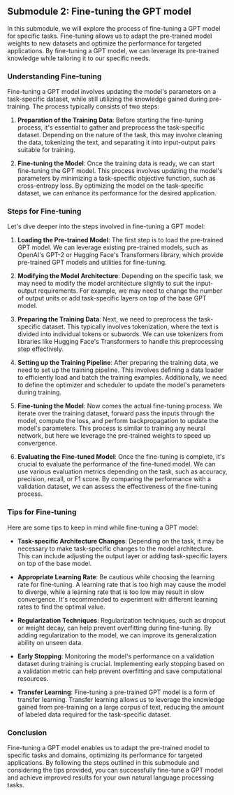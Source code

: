 ## Submodule 2: Fine-tuning the GPT model

In this submodule, we will explore the process of fine-tuning a GPT model for specific tasks. Fine-tuning allows us to adapt the pre-trained model weights to new datasets and optimize the performance for targeted applications. By fine-tuning a GPT model, we can leverage its pre-trained knowledge while tailoring it to our specific needs.

### Understanding Fine-tuning

Fine-tuning a GPT model involves updating the model's parameters on a task-specific dataset, while still utilizing the knowledge gained during pre-training. The process typically consists of two steps: 

1. **Preparation of the Training Data**: Before starting the fine-tuning process, it's essential to gather and preprocess the task-specific dataset. Depending on the nature of the task, this may involve cleaning the data, tokenizing the text, and separating it into input-output pairs suitable for training.

2. **Fine-tuning the Model**: Once the training data is ready, we can start fine-tuning the GPT model. This process involves updating the model's parameters by minimizing a task-specific objective function, such as cross-entropy loss. By optimizing the model on the task-specific dataset, we can enhance its performance for the desired application.

### Steps for Fine-tuning

Let's dive deeper into the steps involved in fine-tuning a GPT model:

1. **Loading the Pre-trained Model**: The first step is to load the pre-trained GPT model. We can leverage existing pre-trained models, such as OpenAI's GPT-2 or Hugging Face's Transformers library, which provide pre-trained GPT models and utilities for fine-tuning.

2. **Modifying the Model Architecture**: Depending on the specific task, we may need to modify the model architecture slightly to suit the input-output requirements. For example, we may need to change the number of output units or add task-specific layers on top of the base GPT model.

3. **Preparing the Training Data**: Next, we need to preprocess the task-specific dataset. This typically involves tokenization, where the text is divided into individual tokens or subwords. We can use tokenizers from libraries like Hugging Face's Transformers to handle this preprocessing step effectively.

4. **Setting up the Training Pipeline**: After preparing the training data, we need to set up the training pipeline. This involves defining a data loader to efficiently load and batch the training examples. Additionally, we need to define the optimizer and scheduler to update the model's parameters during training.

5. **Fine-tuning the Model**: Now comes the actual fine-tuning process. We iterate over the training dataset, forward pass the inputs through the model, compute the loss, and perform backpropagation to update the model's parameters. This process is similar to training any neural network, but here we leverage the pre-trained weights to speed up convergence.

6. **Evaluating the Fine-tuned Model**: Once the fine-tuning is complete, it's crucial to evaluate the performance of the fine-tuned model. We can use various evaluation metrics depending on the task, such as accuracy, precision, recall, or F1 score. By comparing the performance with a validation dataset, we can assess the effectiveness of the fine-tuning process.

### Tips for Fine-tuning

Here are some tips to keep in mind while fine-tuning a GPT model:

- **Task-specific Architecture Changes**: Depending on the task, it may be necessary to make task-specific changes to the model architecture. This can include adjusting the output layer or adding task-specific layers on top of the base model.

- **Appropriate Learning Rate**: Be cautious while choosing the learning rate for fine-tuning. A learning rate that is too high may cause the model to diverge, while a learning rate that is too low may result in slow convergence. It's recommended to experiment with different learning rates to find the optimal value.

- **Regularization Techniques**: Regularization techniques, such as dropout or weight decay, can help prevent overfitting during fine-tuning. By adding regularization to the model, we can improve its generalization ability on unseen data.

- **Early Stopping**: Monitoring the model's performance on a validation dataset during training is crucial. Implementing early stopping based on a validation metric can help prevent overfitting and save computational resources.

- **Transfer Learning**: Fine-tuning a pre-trained GPT model is a form of transfer learning. Transfer learning allows us to leverage the knowledge gained from pre-training on a large corpus of text, reducing the amount of labeled data required for the task-specific dataset.

### Conclusion

Fine-tuning a GPT model enables us to adapt the pre-trained model to specific tasks and domains, optimizing its performance for targeted applications. By following the steps outlined in this submodule and considering the tips provided, you can successfully fine-tune a GPT model and achieve improved results for your own natural language processing tasks.